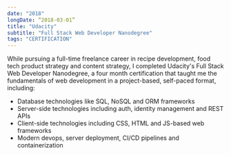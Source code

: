 ```yaml
---
date: "2018"
longDate: “2018-03-01”
title: "Udacity"
subtitle: "Full Stack Web Developer Nanodegree"
tags: "CERTIFICATION"
---
```


While pursuing a full-time freelance career in recipe development, food tech product strategy and content strategy, I completed Udacity's Full Stack Web Developer Nanodegree, a four month certification that taught me the fundamentals of web development in a project-based, self-paced format, including:

- Database technologies like SQL, NoSQL and ORM frameworks
-  Server-side technologies including auth, identity management and REST APIs
- Client-side technologies including CSS, HTML and JS-based web frameworks
- Modern devops, server deployment, CI/CD pipelines and containerization

